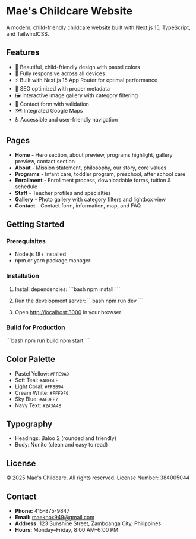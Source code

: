 # Mae's Childcare Website

A modern, child-friendly childcare website built with Next.js 15, TypeScript, and TailwindCSS.

## Features

- 🎨 Beautiful, child-friendly design with pastel colors
- 📱 Fully responsive across all devices
- ⚡ Built with Next.js 15 App Router for optimal performance
- 🎯 SEO optimized with proper metadata
- 🖼️ Interactive image gallery with category filtering
- 📝 Contact form with validation
- 🗺️ Integrated Google Maps
- ♿ Accessible and user-friendly navigation

## Pages

- **Home** - Hero section, about preview, programs highlight, gallery preview, contact section
- **About** - Mission statement, philosophy, our story, core values
- **Programs** - Infant care, toddler program, preschool, after school care
- **Enrollment** - Enrollment process, downloadable forms, tuition & schedule
- **Staff** - Teacher profiles and specialties
- **Gallery** - Photo gallery with category filters and lightbox view
- **Contact** - Contact form, information, map, and FAQ

## Getting Started

### Prerequisites

- Node.js 18+ installed
- npm or yarn package manager

### Installation

1. Install dependencies:
\`\`\`bash
npm install
\`\`\`

2. Run the development server:
\`\`\`bash
npm run dev
\`\`\`

3. Open [http://localhost:3000](http://localhost:3000) in your browser

### Build for Production

\`\`\`bash
npm run build
npm start
\`\`\`

## Color Palette

- Pastel Yellow: `#FFE9A9`
- Soft Teal: `#A8E6CF`
- Light Coral: `#FF8B94`
- Cream White: `#FFF9F0`
- Sky Blue: `#AEDFF7`
- Navy Text: `#2A3A4B`

## Typography

- Headings: Baloo 2 (rounded and friendly)
- Body: Nunito (clean and easy to read)

## License

© 2025 Mae's Childcare. All rights reserved.
License Number: 384005044

## Contact

- **Phone:** 415-875-9847
- **Email:** maeknox949@gmail.com
- **Address:** 123 Sunshine Street, Zamboanga City, Philippines
- **Hours:** Monday–Friday, 8:00 AM–6:00 PM